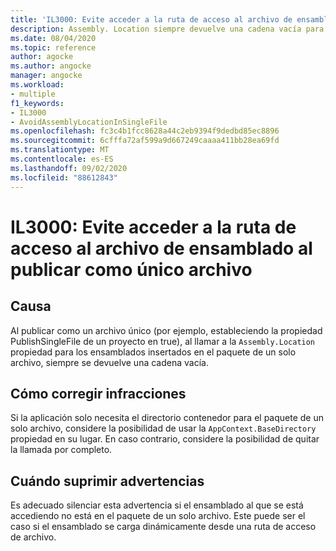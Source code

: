 ```yaml
---
title: 'IL3000: Evite acceder a la ruta de acceso al archivo de ensamblado al publicar como único archivo'
description: Assembly. Location siempre devuelve una cadena vacía para los ensamblados insertados en un paquete de un solo archivo.
ms.date: 08/04/2020
ms.topic: reference
author: agocke
ms.author: angocke
manager: angocke
ms.workload:
- multiple
f1_keywords:
- IL3000
- AvoidAssemblyLocationInSingleFile
ms.openlocfilehash: fc3c4b1fcc8628a44c2eb9394f9dedbd85ec8896
ms.sourcegitcommit: 6cfffa72af599a9d667249caaaa411bb28ea69fd
ms.translationtype: MT
ms.contentlocale: es-ES
ms.lasthandoff: 09/02/2020
ms.locfileid: "88612843"
---
```

# <a name="il3000-avoid-accessing-assembly-file-path-when-publishing-as-a-single-file"></a>IL3000: Evite acceder a la ruta de acceso al archivo de ensamblado al publicar como único archivo

## <a name="cause"></a>Causa

Al publicar como un archivo único (por ejemplo, estableciendo la propiedad PublishSingleFile de un proyecto en true), al llamar a la `Assembly.Location` propiedad para los ensamblados insertados en el paquete de un solo archivo, siempre se devuelve una cadena vacía.

## <a name="how-to-fix-violations"></a>Cómo corregir infracciones

Si la aplicación solo necesita el directorio contenedor para el paquete de un solo archivo, considere la posibilidad de usar la `AppContext.BaseDirectory` propiedad en su lugar. En caso contrario, considere la posibilidad de quitar la llamada por completo.

## <a name="when-to-suppress-warnings"></a>Cuándo suprimir advertencias

Es adecuado silenciar esta advertencia si el ensamblado al que se está accediendo no está en el paquete de un solo archivo. Este puede ser el caso si el ensamblado se carga dinámicamente desde una ruta de acceso de archivo.
